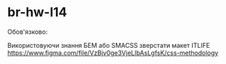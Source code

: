 # br-hw-l14
Обов'язково:

Використовуючи знання БЕМ або SMACSS зверстати макет ITLIFE
https://www.figma.com/file/VzBjv0ge3VjeLIbAsLgfsK/css-methodology
